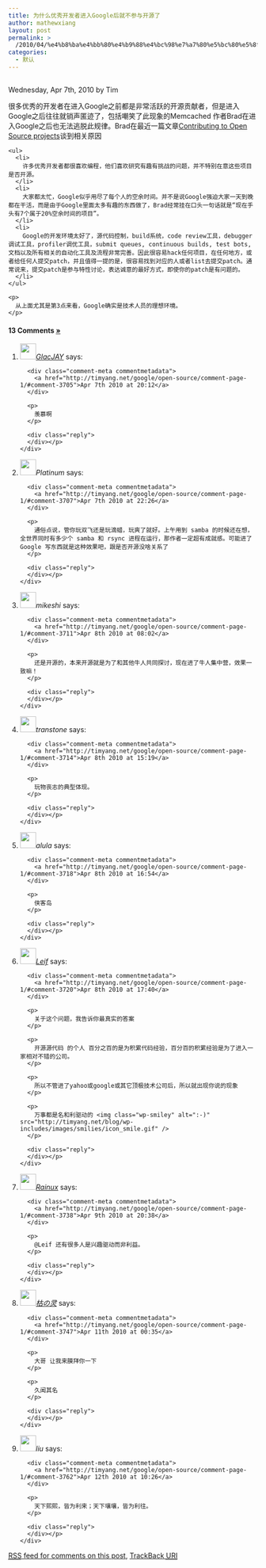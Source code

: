 ```yaml
---
title: 为什么优秀开发者进入Google后就不参与开源了
author: mathewxiang
layout: post
permalink: >
  /2010/04/%e4%b8%ba%e4%bb%80%e4%b9%88%e4%bc%98%e7%a7%80%e5%bc%80%e5%8f%91%e8%80%85%e8%bf%9b%e5%85%a5google%e5%90%8e%e5%b0%b1%e4%b8%8d%e5%8f%82%e4%b8%8e%e5%bc%80%e6%ba%90%e4%ba%86/
categories:
  - 默认
---
```

<div class="post-595 post hentry category-google">
  <h2 class="posttitle">
  </h2>
  
  <div class="postinfo">
    Wednesday, Apr 7th, 2010 by Tim
  </div>
  
  <div class="entry">
    <p>
      很多优秀的开发者在进入Google之前都是非常活跃的开源贡献者，但是进入Google之后往往就销声匿迹了，包括嘲笑了此现象的Memcached 作者Brad在进入Google之后也无法逃脱此规律。Brad在最近一篇文章<a href="http://brad.livejournal.com/2409049.html">Contributing to Open Source projects</a>谈到相关原因
    </p>
    
    <ul>
      <li>
        许多优秀开发者都很喜欢编程，他们喜欢研究有趣有挑战的问题，并不特别在意这些项目是否开源。
      </li>
      <li>
        大家都太忙，Google似乎用尽了每个人的空余时间。并不是说Google强迫大家一天到晚都在干活，而是由于Google里面太多有趣的东西做了，Brad经常挂在口头一句话就是“现在手头有7个属于20%空余时间的项目”。
      </li>
      <li>
        Google的开发环境太好了，源代码控制，build系统，code review工具，debugger调试工具，profiler调优工具，submit queues, continuous builds, test bots, 文档以及所有相关的自动化工具及流程非常完善。因此很容易hack任何项目，在任何地方，或者给任何人提交patch，并且值得一提的是，很容易找到对应的人或者list去提交patch。通常说来，提交patch是参与特性讨论，表达诚意的最好方式，即使你的patch是有问题的。
      </li>
    </ul>
    
    <p>
      从上面尤其是第3点来看，Google确实是技术人员的理想环境。
    </p>
  </div>
</div>

#### 13 Comments [»][1]

<ol class="commentlist">
  <li class="comment even thread-even depth-1 microid-mailto+http:sha1:cc37e890b5d7b5f7fe855919fd28d77ea22a51bd">
    <div>
      <div class="comment-author vcard">
        <img class="avatar avatar-32 photo" src="http://www.gravatar.com/avatar/2b6f767d19dd920431616134d39f1360?s=32&#038;d=%3Cpath_to_url%3E&#038;r=G" width="32" height="32" /><cite class="fn"><a class="url" href="http://glacjay.is-a-geek.org/blog/" rel="external nofollow">GlacJAY</a></cite> <span class="says">says:</span>
      </div>
      
      <div class="comment-meta commentmetadata">
        <a href="http://timyang.net/google/open-source/comment-page-1/#comment-3705">Apr 7th 2010 at 20:12</a>
      </div>
      
      <p>
        羡慕啊
      </p>
      
      <div class="reply">
      </div></p>
    </div>
  </li>
  
  <li class="comment odd alt thread-odd thread-alt depth-1">
    <div>
      <div class="comment-author vcard">
        <img class="avatar avatar-32 photo" src="http://www.gravatar.com/avatar/26f7c3a9a90d44a1fd08ba58d1d4a721?s=32&#038;d=%3Cpath_to_url%3E&#038;r=G" width="32" height="32" /><cite class="fn">Platinum</cite> <span class="says">says:</span>
      </div>
      
      <div class="comment-meta commentmetadata">
        <a href="http://timyang.net/google/open-source/comment-page-1/#comment-3707">Apr 7th 2010 at 22:26</a>
      </div>
      
      <p>
        通俗点说，管你玩双飞还是玩滴蜡，玩爽了就好。上午用到 samba 的时候还在想，全世界同时有多少个 samba 和 rsync 进程在运行，那作者一定超有成就感。可能进了 Google 写东西就是这种效果吧，跟是否开源没啥关系了
      </p>
      
      <div class="reply">
      </div></p>
    </div>
  </li>
  
  <li class="comment even thread-even depth-1">
    <div>
      <div class="comment-author vcard">
        <img class="avatar avatar-32 photo" src="http://www.gravatar.com/avatar/77b7cc6bb33bfcaa9e23f7876139e619?s=32&#038;d=%3Cpath_to_url%3E&#038;r=G" width="32" height="32" /><cite class="fn">mikeshi</cite> <span class="says">says:</span>
      </div>
      
      <div class="comment-meta commentmetadata">
        <a href="http://timyang.net/google/open-source/comment-page-1/#comment-3711">Apr 8th 2010 at 08:02</a>
      </div>
      
      <p>
        还是开源的，本来开源就是为了和其他牛人共同探讨，现在进了牛人集中营，效果一致嘛！
      </p>
      
      <div class="reply">
      </div></p>
    </div>
  </li>
  
  <li class="comment odd alt thread-odd thread-alt depth-1">
    <div>
      <div class="comment-author vcard">
        <img class="avatar avatar-32 photo" src="http://www.gravatar.com/avatar/92356f96f9a8182223964346aae38b1f?s=32&#038;d=%3Cpath_to_url%3E&#038;r=G" width="32" height="32" /><cite class="fn">transtone</cite> <span class="says">says:</span>
      </div>
      
      <div class="comment-meta commentmetadata">
        <a href="http://timyang.net/google/open-source/comment-page-1/#comment-3714">Apr 8th 2010 at 15:19</a>
      </div>
      
      <p>
        玩物丧志的典型体现。
      </p>
      
      <div class="reply">
      </div></p>
    </div>
  </li>
  
  <li class="comment even thread-even depth-1">
    <div>
      <div class="comment-author vcard">
        <img class="avatar avatar-32 photo" src="http://www.gravatar.com/avatar/448e326786522972ead0ce7c2c1d05e6?s=32&#038;d=%3Cpath_to_url%3E&#038;r=G" width="32" height="32" /><cite class="fn">alula</cite> <span class="says">says:</span>
      </div>
      
      <div class="comment-meta commentmetadata">
        <a href="http://timyang.net/google/open-source/comment-page-1/#comment-3718">Apr 8th 2010 at 16:54</a>
      </div>
      
      <p>
        侠客岛
      </p>
      
      <div class="reply">
      </div></p>
    </div>
  </li>
  
  <li class="comment odd alt thread-odd thread-alt depth-1 microid-mailto+http:sha1:f15bf200fabf3b99a831ab92ec1bac6318a773ef">
    <div>
      <div class="comment-author vcard">
        <img class="avatar avatar-32 photo" src="http://www.gravatar.com/avatar/7592d0a2151b11c9a625db131a5df22f?s=32&#038;d=%3Cpath_to_url%3E&#038;r=G" width="32" height="32" /><cite class="fn"><a class="url" href="http://1fu.me/" rel="external nofollow">Leif</a></cite> <span class="says">says:</span>
      </div>
      
      <div class="comment-meta commentmetadata">
        <a href="http://timyang.net/google/open-source/comment-page-1/#comment-3720">Apr 8th 2010 at 17:40</a>
      </div>
      
      <p>
        关于这个问题，我告诉你最真实的答案
      </p>
      
      <p>
        开源源代码 的个人 百分之百的是为积累代码经验，百分百的积累经验是为了进入一家相对不错的公司。
      </p>
      
      <p>
        所以不管进了yahoo或google或其它顶极技术公司后，所以就出现你说的现象
      </p>
      
      <p>
        万事都是名和利驱动的 <img class="wp-smiley" alt=":-)" src="http://timyang.net/blog/wp-includes/images/smilies/icon_smile.gif" />
      </p>
      
      <div class="reply">
      </div></p>
    </div>
  </li>
  
  <li class="comment even thread-even depth-1 microid-mailto+http:sha1:0bc1e8057b07d0508948e3d1b44fb2b03f175a0b">
    <div>
      <div class="comment-author vcard">
        <img class="avatar avatar-32 photo" src="http://www.gravatar.com/avatar/bd6b86d963816e225d1269857ec47049?s=32&#038;d=%3Cpath_to_url%3E&#038;r=G" width="32" height="32" /><cite class="fn"><a class="url" href="http://rainux.org/" rel="external nofollow">Rainux</a></cite> <span class="says">says:</span>
      </div>
      
      <div class="comment-meta commentmetadata">
        <a href="http://timyang.net/google/open-source/comment-page-1/#comment-3738">Apr 9th 2010 at 20:38</a>
      </div>
      
      <p>
        @Leif 还有很多人是兴趣驱动而非利益。
      </p>
      
      <div class="reply">
      </div></p>
    </div>
  </li>
  
  <li class="comment odd alt thread-odd thread-alt depth-1 microid-mailto+http:sha1:98c007ceb20028e5abeb4f9575cde5f7162be662">
    <div>
      <div class="comment-author vcard">
        <img class="avatar avatar-32 photo" src="http://www.gravatar.com/avatar/828d62cbbdd093db34dcd1f4225047c0?s=32&#038;d=%3Cpath_to_url%3E&#038;r=G" width="32" height="32" /><cite class="fn"><a class="url" href="http://looo.cc/" rel="external nofollow">枯の灵</a></cite> <span class="says">says:</span>
      </div>
      
      <div class="comment-meta commentmetadata">
        <a href="http://timyang.net/google/open-source/comment-page-1/#comment-3747">Apr 11th 2010 at 00:35</a>
      </div>
      
      <p>
        大哥 让我来膜拜你一下
      </p>
      
      <p>
        久闻其名
      </p>
      
      <div class="reply">
      </div></p>
    </div>
  </li>
  
  <li class="comment even thread-even depth-1">
    <div>
      <div class="comment-author vcard">
        <img class="avatar avatar-32 photo" src="http://www.gravatar.com/avatar/878aac7dd946978cf5d556051f7c2dce?s=32&#038;d=%3Cpath_to_url%3E&#038;r=G" width="32" height="32" /><cite class="fn">liu</cite> <span class="says">says:</span>
      </div>
      
      <div class="comment-meta commentmetadata">
        <a href="http://timyang.net/google/open-source/comment-page-1/#comment-3762">Apr 12th 2010 at 10:26</a>
      </div>
      
      <p>
        天下熙熙，皆为利来；天下壤壤，皆为利往。
      </p>
      
      <div class="reply">
      </div></p>
    </div>
  </li>
</ol>

<p class="small">
  <a href="http://timyang.net/google/open-source/feed/"><abbr title="Really Simple Syndication">RSS</abbr> feed for comments on this post</a>, <a href="http://timyang.net/google/open-source/trackback/" rel="trackback">TrackBack <abbr title="Uniform Resource Identifier">URI</abbr></a>
</p>

 [1]: http://timyang.net/google/open-source/#postcomment "Jump to the comments form"